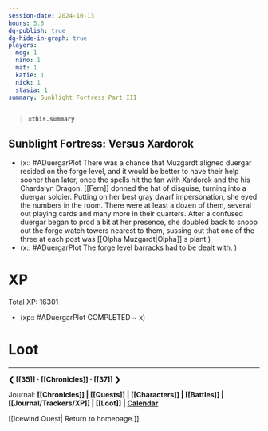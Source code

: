 ```yaml
---
session-date: 2024-10-13
hours: 5.5
dg-publish: true
dg-hide-in-graph: true
players:
  meg: 1
  nino: 1
  mat: 1
  katie: 1
  nick: 1
  stasia: 1
summary: Sunblight Fortress Part III
---
```


> **`=this.summary`**
>

## Sunblight Fortress: Versus Xardorok
- (x:: #ADuergarPlot There was a chance that Muzgardt aligned duergar resided on the forge level, and it would be better to have their help sooner than later, once the spells hit the fan with Xardorok and the his Chardalyn Dragon. [[Fern]] donned the hat of disguise, turning into a duergar soldier. Putting on her best gray dwarf impersonation, she eyed the numbers in the room. There were at least a dozen of them, several out playing cards and many more in their quarters. After a confused duergar began to prod a bit at her presence, she doubled back to snoop out the forge watch towers nearest to them, sussing out that one of the three at each post was [[Olpha Muzgardt|Olpha]]'s plant.)
- (x:: #ADuergarPlot The forge level barracks had to be dealt with. )

# XP
Total XP: 16301
- (xp:: #ADuergarPlot COMPLETED ~ x) 

# Loot

---
**❮ [[35]] · [[Chronicles]] ·  [[37]] ❯**

Journal: **[[Chronicles]] | [[Quests]] |  [[Characters]] | [[Battles]] | [[Journal/Trackers/XP]] | [[Loot]] | [Calendar](https://app.fantasy-calendar.com/calendars/38f9e3f5098bac1f655a4fb4241f35eb)**

[[Icewind Quest| Return to homepage.]]